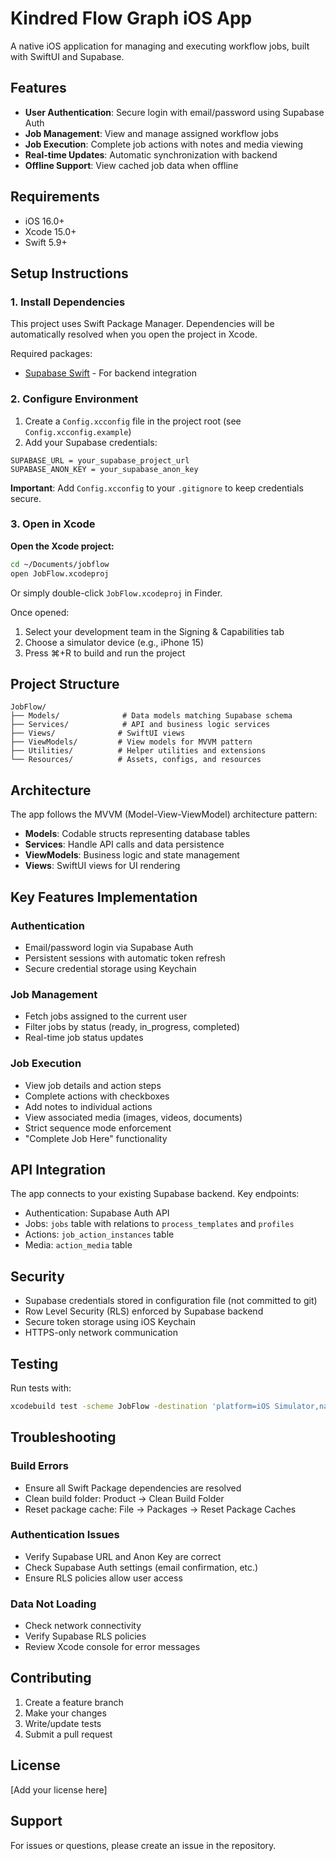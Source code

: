# Kindred Flow Graph iOS App

A native iOS application for managing and executing workflow jobs, built with SwiftUI and Supabase.

## Features

- **User Authentication**: Secure login with email/password using Supabase Auth
- **Job Management**: View and manage assigned workflow jobs
- **Job Execution**: Complete job actions with notes and media viewing
- **Real-time Updates**: Automatic synchronization with backend
- **Offline Support**: View cached job data when offline

## Requirements

- iOS 16.0+
- Xcode 15.0+
- Swift 5.9+

## Setup Instructions

### 1. Install Dependencies

This project uses Swift Package Manager. Dependencies will be automatically resolved when you open the project in Xcode.

Required packages:
- [Supabase Swift](https://github.com/supabase/supabase-swift) - For backend integration

### 2. Configure Environment

1. Create a `Config.xcconfig` file in the project root (see `Config.xcconfig.example`)
2. Add your Supabase credentials:

```
SUPABASE_URL = your_supabase_project_url
SUPABASE_ANON_KEY = your_supabase_anon_key
```

**Important**: Add `Config.xcconfig` to your `.gitignore` to keep credentials secure.

### 3. Open in Xcode

**Open the Xcode project:**
```bash
cd ~/Documents/jobflow
open JobFlow.xcodeproj
```

Or simply double-click `JobFlow.xcodeproj` in Finder.

Once opened:
1. Select your development team in the Signing & Capabilities tab
2. Choose a simulator device (e.g., iPhone 15)
3. Press ⌘+R to build and run the project

## Project Structure

```
JobFlow/
├── Models/              # Data models matching Supabase schema
├── Services/            # API and business logic services
├── Views/              # SwiftUI views
├── ViewModels/         # View models for MVVM pattern
├── Utilities/          # Helper utilities and extensions
└── Resources/          # Assets, configs, and resources
```

## Architecture

The app follows the MVVM (Model-View-ViewModel) architecture pattern:

- **Models**: Codable structs representing database tables
- **Services**: Handle API calls and data persistence
- **ViewModels**: Business logic and state management
- **Views**: SwiftUI views for UI rendering

## Key Features Implementation

### Authentication
- Email/password login via Supabase Auth
- Persistent sessions with automatic token refresh
- Secure credential storage using Keychain

### Job Management
- Fetch jobs assigned to the current user
- Filter jobs by status (ready, in_progress, completed)
- Real-time job status updates

### Job Execution
- View job details and action steps
- Complete actions with checkboxes
- Add notes to individual actions
- View associated media (images, videos, documents)
- Strict sequence mode enforcement
- "Complete Job Here" functionality

## API Integration

The app connects to your existing Supabase backend. Key endpoints:

- Authentication: Supabase Auth API
- Jobs: `jobs` table with relations to `process_templates` and `profiles`
- Actions: `job_action_instances` table
- Media: `action_media` table

## Security

- Supabase credentials stored in configuration file (not committed to git)
- Row Level Security (RLS) enforced by Supabase backend
- Secure token storage using iOS Keychain
- HTTPS-only network communication

## Testing

Run tests with:
```bash
xcodebuild test -scheme JobFlow -destination 'platform=iOS Simulator,name=iPhone 15'
```

## Troubleshooting

### Build Errors
- Ensure all Swift Package dependencies are resolved
- Clean build folder: Product → Clean Build Folder
- Reset package cache: File → Packages → Reset Package Caches

### Authentication Issues
- Verify Supabase URL and Anon Key are correct
- Check Supabase Auth settings (email confirmation, etc.)
- Ensure RLS policies allow user access

### Data Not Loading
- Check network connectivity
- Verify Supabase RLS policies
- Review Xcode console for error messages

## Contributing

1. Create a feature branch
2. Make your changes
3. Write/update tests
4. Submit a pull request

## License

[Add your license here]

## Support

For issues or questions, please create an issue in the repository.

